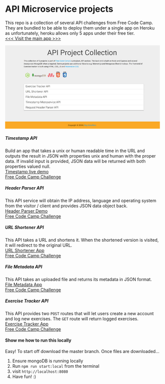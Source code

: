 # API Microservice projects

This repo is a collection of several API challenges from Free Code Camp. They are bundled to be able to deploy them under a single app on Heroku as unfortunately, heroku allows only 5 apps under their free tier.
<br />[<<< Visit the main app >>>](https://rs82.herokuapp.com)

![Screenshot API Microservices](https://github.com/rscheffers82/API-microservices/blob/master/public/API-collection-social(2).jpg?raw=1)

##### Timestamp API<br />
Build an app that takes a unix or human readable time in the URL and outputs the result in JSON with properties unix and human with the proper data. If invalid input is provided, JSON data will be returned with both properties valued null.
<br />[Timestamp live demo](https://rs82.herokuapp.com/timestamp)
<br />[Free Code Camp Challenge](https://learn.freecodecamp.org/apis-and-microservices/apis-and-microservices-projects/timestamp-microservice)


##### Header Parser API<br />
This API service will obtain the IP address, language and operating system from the visitor / client and provides JSON data object back.
<br />[Header Parser Demo](https://rs82.herokuapp.com/whoami)
<br />[Free Code Camp Challenge](https://learn.freecodecamp.org/apis-and-microservices/apis-and-microservices-projects/request-header-parser-microservice)


##### URL Shortener API
This API takes a URL and shortens it. When the shortened version is visited, it will redirect to the original URL.
<br />[URL Shortener App](https://rs82.herokuapp.com/shorten)
<br />[Free Code Camp Challenge](https://learn.freecodecamp.org/apis-and-microservices/apis-and-microservices-projects/url-shortener-microservice)


##### File Metadata API
This API takes an uploaded file and returns its metadata in JSON format.
<br />[File Metadata App](https://rs82.herokuapp.com/filedata)
<br />[Free Code Camp Challenge](https://learn.freecodecamp.org/apis-and-microservices/apis-and-microservices-projects/file-metadata-microservice)


##### Exercise Tracker API
This API provides two `POST` routes that will let users create a new account and log new exercises. The `GET` route will return logged exercises.
<br />[Exercise Tracker App](https://rs82.herokuapp.com/exercise/)
<br />[Free Code Camp Challenge](https://learn.freecodecamp.org/apis-and-microservices/apis-and-microservices-projects/exercise-tracker)

#### Show me how to run this locally

Easy! To start off download the master branch. Once files are downloaded...

1. Ensure mongoDB is running locally
2. Run `npm run start:local` from the terminal
3. visit `http://localhost:8080`
4. Have fun! :)
